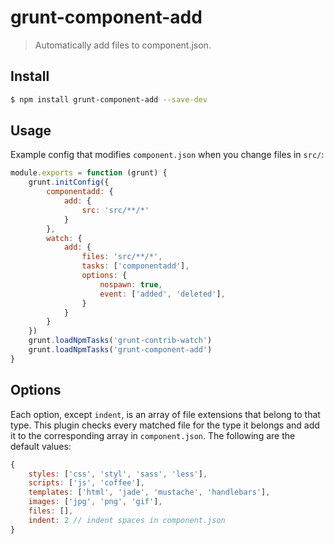 # grunt-component-add
> Automatically add files to component.json.

## Install

``` bash
$ npm install grunt-component-add --save-dev
```

## Usage

Example config that modifies `component.json` when you change files in `src/`:

``` js
module.exports = function (grunt) {
    grunt.initConfig({
        componentadd: {
            add: {
                src: 'src/**/*'
            }
        },
        watch: {
            add: {
                files: 'src/**/*',
                tasks: ['componentadd'],
                options: {
                    nospawn: true,
                    event: ['added', 'deleted'],
                }
            }
        }
    })
    grunt.loadNpmTasks('grunt-contrib-watch')
    grunt.loadNpmTasks('grunt-component-add')
}
```

## Options

Each option, except `indent`, is an array of file extensions that belong to that type. This plugin checks every matched file for the type it belongs and add it to the corresponding array in `component.json`. The following are the default values:

``` js
{
    styles: ['css', 'styl', 'sass', 'less'],
    scripts: ['js', 'coffee'],
    templates: ['html', 'jade', 'mustache', 'handlebars'],
    images: ['jpg', 'png', 'gif'],
    files: [],
    indent: 2 // indent spaces in component.json
}
```